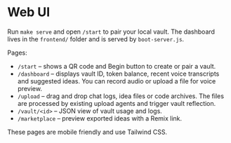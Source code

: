 # Web UI

Run `make serve` and open `/start` to pair your local vault. The dashboard lives in the `frontend/` folder and is served by `boot-server.js`.

Pages:
- `/start` – shows a QR code and Begin button to create or pair a vault.
- `/dashboard` – displays vault ID, token balance, recent voice transcripts and suggested ideas. You can record audio or upload a file for voice preview.
- `/upload` – drag and drop chat logs, idea files or code archives. The files are processed by existing upload agents and trigger vault reflection.
- `/vault/<id>` – JSON view of vault usage and logs.
- `/marketplace` – preview exported ideas with a Remix link.

These pages are mobile friendly and use Tailwind CSS.
